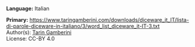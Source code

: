 **Language:** Italian

**Primary:** https://www.taringamberini.com/downloads/diceware_it_IT/lista-di-parole-diceware-in-italiano/3/word_list_diceware_it-IT-3.txt  
Author(s): [Tarin Gamberini](https://www.taringamberini.com/it/diceware_it_IT/lista-di-parole-diceware-in-italiano/)  
License: CC-BY 4.0
